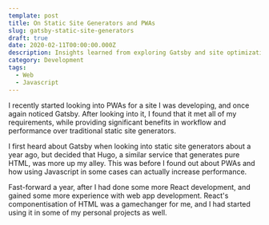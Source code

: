 ```yaml
---
template: post
title: On Static Site Generators and PWAs
slug: gatsby-static-site-generators
draft: true
date: 2020-02-11T00:00:00.000Z
description: Insights learned from exploring Gatsby and site optimization
category: Development
tags:
  - Web
  - Javascript
---
```

I recently started looking into PWAs for a site I was developing, and once again noticed Gatsby. After looking into it, I found that it met all of my requirements, while providing significant benefits in workflow and performance over traditional static site generators.

I first heard about Gatsby when looking into static site generators about a year ago, but decided that Hugo, a similar service that generates pure HTML, was more up my alley. This was before I found out about PWAs and how using Javascript in some cases can actually increase performance.

Fast-forward a year, after I had done some more React development, and gained some more experience with web app development. React's componentisation of HTML was a gamechanger for me, and I had started using it in some of my personal projects as well.
